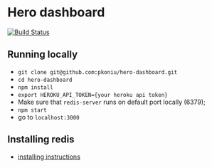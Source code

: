 # Hero dashboard
[![Build Status](https://travis-ci.org/pkoniu/hero-dashboard.svg?branch=master)](https://travis-ci.org/pkoniu/hero-dashboard)

## Running locally

- `git clone git@github.com:pkoniu/hero-dashboard.git`
- `cd hero-dashboard`
- `npm install`
- `export HEROKU_API_TOKEN={your heroku api token}`
- Make sure that `redis-server` runs on default port locally (6379);
- `npm start`
- go to `localhost:3000`

## Installing redis

- [installing instructions](http://redis.io/topics/quickstart)
